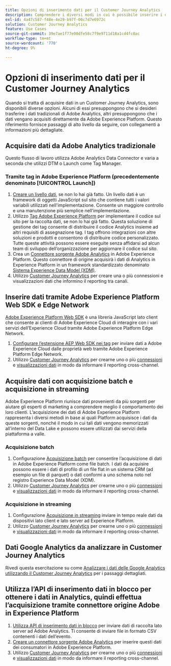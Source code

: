 ```yaml
---
title: Opzioni di inserimento dati per il Customer Journey Analytics
description: Comprendere i diversi modi in cui è possibile inserire i dati nel Customer Journey Analytics
exl-id: 4a47c587-f48e-4e29-b97f-00c7d7e6972c
solution: Customer Journey Analytics
feature: Use Cases
source-git-commit: 39e7ae1f77e00dfe58c7f9e9711d18a1cd4fc0ac
workflow-type: tm+mt
source-wordcount: '770'
ht-degree: 9%

---
```


# Opzioni di inserimento dati per il Customer Journey Analytics

Quando si tratta di acquisire dati in un Customer Journey Analytics, sono disponibili diverse opzioni. Alcuni di essi presuppongono che si desideri trasferire i dati tradizionali di Adobe Analytics, altri presuppongono che i dati vengano acquisiti direttamente da Adobe Experience Platform. Questo riferimento fornisce passaggi di alto livello da seguire, con collegamenti a informazioni più dettagliate.

## Acquisire dati da Adobe Analytics tradizionale

Questo flusso di lavoro utilizza Adobe Analytics Data Connector e varia a seconda che utilizzi DTM o Launch come Tag Manager.

### Tramite tag in Adobe Experience Platform (precedentemente denominato [!UICONTROL Launch])

1. [Creare un livello dati](https://experienceleague.adobe.com/docs/analytics/implementation/prepare/data-layer.html), se non lo hai già fatto. Un livello dati è un framework di oggetti JavaScript sul sito che contiene tutti i valori variabili utilizzati nell&#39;implementazione. Consente un maggiore controllo e una manutenzione più semplice nell’implementazione.
1. Utilizzo [Tag Adobe Experience Platform](https://experienceleague.adobe.com/docs/analytics/implementation/launch/overview.html) per implementare il codice sul sito per la raccolta dati, se non lo hai già fatto. Questa soluzione di gestione dei tag consente di distribuire il codice Analytics insieme ad altri requisiti di assegnazione tag. I tag offrono integrazioni con altre soluzioni e prodotti e consentono di distribuire codice personalizzato. Tutte queste attività possono essere eseguite senza affidarsi ad alcun team di sviluppo dell’organizzazione per aggiornare il codice sul sito.
1. Crea un [Connettore sorgente Adobe Analytics](https://experienceleague.adobe.com/docs/experience-platform/sources/ui-tutorials/create/adobe-applications/analytics.html?lang=it) in Adobe Experience Platform. Questo connettore di origine acquisirà i dati di Analytics in Experience Platform in un framework standardizzato denominato [Sistema Experience Data Model (XDM)](https://experienceleague.adobe.com/docs/experience-platform/xdm/home.html?lang=it).
1. Utilizzo [Customer Journey Analytics](https://experienceleague.adobe.com/docs/analytics-platform/using/cja-overview/cja-getting-started.html?lang=it) per creare una o più connessioni e visualizzazioni dati che informino il reporting tra canali.

## Inserire dati tramite Adobe Experience Platform Web SDK e Edge Network

[Adobe Experience Platform Web SDK](https://experienceleague.adobe.com/docs/experience-platform/edge/home.html?lang=it) è una libreria JavaScript lato client che consente ai clienti di Adobe Experience Cloud di interagire con i vari servizi dell’Experience Cloud tramite Adobe Experience Platform Edge Network.

1. [Configurare l’estensione AEP Web SDK nei tag](https://experienceleague.adobe.com/docs/experience-platform/tags/extensions/adobe/sdk/overview.html) per inviare dati a Adobe Experience Cloud dalle proprietà web tramite Adobe Experience Platform Edge Network.
1. Utilizzo [Customer Journey Analytics](https://experienceleague.adobe.com/docs/analytics-platform/using/cja-overview/cja-getting-started.html) per crearne uno o più [connessioni](/help/connections/create-connection.md) e [visualizzazioni dati](/help/data-views/data-views.md) in modo da informare il reporting cross-channel.

## Acquisire dati con acquisizione batch e acquisizione in streaming

Adobe Experience Platform riunisce dati provenienti da più sorgenti per aiutare gli esperti di marketing a comprendere meglio il comportamento dei loro clienti. L’acquisizione dei dati di Adobe Experience Platform rappresenta i diversi metodi in base ai quali Platform acquisisce i dati da queste sorgenti, nonché il modo in cui tali dati vengono memorizzati all’interno del Data Lake e possono essere utilizzati dai servizi della piattaforma a valle.

### Acquisizione batch

1. Configurazione [Acquisizione batch](https://experienceleague.adobe.com/docs/experience-platform/ingestion/batch/overview.html#batch) per consentire l’acquisizione di dati in Adobe Experience Platform come file batch. I dati da acquisire possono essere i dati di profilo di un file flat in un sistema CRM (ad esempio un file di parquet) o dati conformi a uno schema noto nel registro Experience Data Model (XDM).
1. Utilizzo [Customer Journey Analytics](https://experienceleague.adobe.com/docs/analytics-platform/using/cja-overview/cja-getting-started.html) per crearne uno o più [connessioni](/help/connections/create-connection.md) e [visualizzazioni dati](/help/data-views/data-views.md) in modo da informare il reporting cross-channel.

### Acquisizione in streaming

1. Configurazione [Acquisizione in streaming](https://experienceleague.adobe.com/docs/experience-platform/ingestion/streaming/overview.html#streaming) inviare in tempo reale dati da dispositivi lato client e lato server ad Experience Platform.
1. Utilizzo [Customer Journey Analytics](https://experienceleague.adobe.com/docs/analytics-platform/using/cja-overview/cja-getting-started.html) per crearne uno o più [connessioni](/help/connections/create-connection.md) e [visualizzazioni dati](/help/data-views/data-views.md) in modo da informare il reporting cross-channel.

## Dati Google Analytics da analizzare in Customer Journey Analytics

Rivedi questa esercitazione su come [Analizzare i dati delle Google Analytics utilizzando il Customer Journey Analytics](https://experienceleague.adobe.com/docs/platform-learn/comprehensive-technical-tutorial/module16/ex5.html#objectives) per i passaggi dettagliati.

## Utilizza l’API di inserimento dati in blocco per ottenere i dati in Analytics, quindi effettua l’acquisizione tramite connettore origine Adobe in Experience Platform

1. [Utilizza API di inserimento dati in blocco](https://www.adobe.io/apis/experiencecloud/analytics/docs.html#!AdobeDocs/analytics-2.0-apis/master/bdia.md) per inviare dati di raccolta lato server ad Adobe Analytics. Ti consente di inviare file in formato CSV contenenti i dati dell’evento.
1. [Creare un connettore sorgente Adobe Analytics](https://experienceleague.adobe.com/docs/experience-platform/sources/ui-tutorials/create/adobe-applications/analytics.html) per inserire questi dati dei consumatori in Adobe Experience Platform.
1. Utilizzo [Customer Journey Analytics](https://experienceleague.adobe.com/docs/analytics-platform/using/cja-overview/cja-getting-started.html) per crearne uno o più [connessioni](/help/connections/create-connection.md) e [visualizzazioni dati](/help/data-views/data-views.md) in modo da informare il reporting cross-channel.
